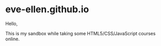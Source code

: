 # eve-ellen.github.io

Hello,

This is my sandbox while taking some HTML5/CSS/JavaScript courses online.
